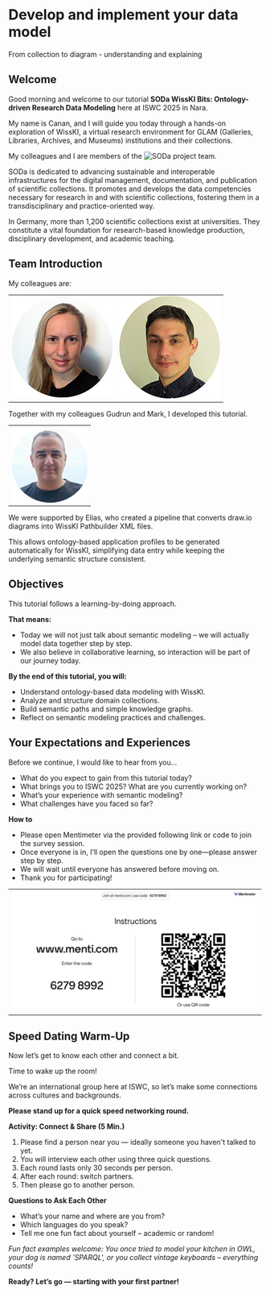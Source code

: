 <!--
*titel:
*author:in/urheber:in: 
orcid: 
email: SODa@sammlungen.io
*lizenz: cc by
lizenzlink: https://creativecommons.org/
*persistenter OER link: 
language: 
version:  v1
beschreibung: 
format: SODa WissKI How-to-Tutorial
modultitel: 
modul: Unit 1
einheitstitel: Welcome and warm-up 
eiheit: Einheit 1
lernziel: 

baustein:
zielgruppe: https://zenodo.org/records/15574575
gestaltungsprinzip: 
keywords: ???
erstellungsdatum: 

technische metadaten:
medientyp: text
dateiformat: .md
dauer: 
größe:
software: Web

icon: /assets/SODa-Logo_full.svg

link: https://raw.githubusercontent.com/chastik/WissKI/refs/heads/main/soda.css

-->



# Develop and implement your data model 

From collection to diagram - understanding and explaining

## Welcome

Good morning and welcome to our tutorial **SODa WissKI Bits: Ontology-driven Research Data Modeling** here at ISWC 2025 in Nara. 

My name is Canan, and I will guide you today through a hands-on exploration of WissKI, a virtual research environment for GLAM (Galleries, Libraries, Archives, and Museums) institutions and their collections.

My colleagues and I are members of the ![SODa project team](https://sammlungen.io/projekt).

SODa is dedicated to advancing sustainable and interoperable infrastructures for the digital management, documentation, and publication of scientific collections. It promotes and develops the data competencies necessary for research in and with scientific collections, fostering them in a transdisciplinary and practice-oriented way.

In Germany, more than 1,200 scientific collections exist at universities. They constitute a vital foundation for research-based knowledge production, disciplinary development, and academic teaching.

## Team Introduction

My colleagues are:




<table>
  <tr>
    <td><img src="../assets/schwenk.jpg" alt="WissKI Architektur" width="100%"></td>
    <td><img src="../assets/fichtner.jpg" alt="WissKI Architektur" width="100%"></td>
     </tr>
</table>

Together with my colleagues Gudrun and Mark, I developed this tutorial.

 <table>
  <tr>
    <td><img src="../assets/elias.png" alt="WissKI Architektur" width="100%"></td>
  </tr>
</table>

We were supported by Elias, who created a pipeline that converts draw.io diagrams into WissKI Pathbuilder XML files. 

This allows ontology-based application profiles to be generated automatically for WissKI, simplifying data entry while keeping the underlying semantic structure consistent.

## Objectives

This tutorial follows a learning-by-doing approach. 

**That means:** 

* Today we will not just talk about semantic modeling – we will actually model data together step by step. 
* We also believe in collaborative learning, so interaction will be part of our journey today.

**By the end of this tutorial, you will:**

* Understand ontology-based data modeling with WissKI.
* Analyze and structure domain collections.
* Build semantic paths and simple knowledge graphs.
* Reflect on semantic modeling practices and challenges.

## Your Expectations and Experiences

Before we continue, I would like to hear from you... 

* What do you expect to gain from this tutorial today?
* What brings you to ISWC 2025? What are you currently working on?
* What’s your experience with semantic modeling? 
* What challenges have you faced so far?

**How to**

* Please open Mentimeter via the provided following link or code to join the survey session. 
* Once everyone is in, I’ll open the questions one by one—please answer step by step. 
* We will wait until everyone has answered before moving on.
* Thank you for participating!

 <table>
    <tr>
      <td><img src="../assets/mentimeter_expectations.png" alt="WissKI Architektur" width="100%"></td>
    </tr>
</table>

## Speed Dating Warm-Up

Now let’s get to know each other and connect a bit.

Time to wake up the room! 

We’re an international group here at ISWC, so let’s make some connections across cultures and backgrounds. 

**Please stand up for a quick speed networking round.**


**Activity: Connect & Share (5 Min.)**

1. Please find a person near you — ideally someone you haven't talked to yet.
2. You will interview each other using three quick questions.
3. Each round lasts only 30 seconds per person.
4. After each round: switch partners.
5. Then please go to another person.

**Questions to Ask Each Other**

* What’s your name and where are you from?
* Which languages do you speak?
* Tell me one fun fact about yourself – academic or random!


*Fun fact examples welcome: You once tried to model your kitchen in OWL, your dog is named 'SPARQL', or you collect vintage keyboards – everything counts!*

**Ready? Let’s go — starting with your first partner!**
